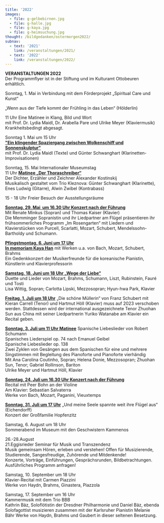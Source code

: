 ```yaml
---
title: '2022'
images:
  - file: g-gelbebirnen.jpg
  - file: g-halle.jpg
  - file: g-kaya.jpg
  - file: g-heimsuchung.jpg
thought: /bildgedanken/ostermorgen2022/
subnav:
  - text: '2021'
    link: /veranstaltungen/2021/
  - text: '2022'
    link: /veranstaltungen/2022/
---
```


**VERANSTALTUNGEN 2022**   
Der Programmflyer ist in der Stiftung und im Kulturamt Ottobeuren erhältlich.

Sonntag, 1. Mai
in Verbindung mit dem Förderprojekt „Spiritual Care und Kunst“

„Wenn aus der Tiefe kommt der Frühling in das Leben“ (Hölderlin)

11 Uhr Eine Matinee in Klang, Bild und Wort  
mit Prof. Dr. Lydia Maidl, Dr. Arabella Pare und Ulrike Meyer (Klaviermusik)  
Krankheitsbedingt abgesagt.

Sonntag 1. Mai um 15 Uhr   
[**"Ein klingender Spaziergang zwischen Wolkenschiff und Sonnenskulptur"**](/veranstaltungen/2022/spaziergang/)   
mit Prof. Dr. Lydia Maidl (Texte) und Günter Schwanghart (Klarinetten-Improvisationen)

Sonntag, 15. Mai Internationaler Museumstag  
11 Uhr [**Matinee „Der Thoraschreiber“**](/veranstaltungen/2022/thoraschreiber/)   
Der Dichter, Erzähler und Zeichner Alexander Kostinskij   
Musikalisch gestaltet vom Trio Kleznova: Günter Schwanghart (Klarinette), Enes Ludwig (Gitarre), Alwin Zwibel (Kontrabass)

15 - 18 Uhr Freier Besuch der Ausstellungsräume

[**Sonntag, 29. Mai  um 16.30 Uhr Konzert nach der Führung**](/veranstaltungen/2022/minkuslieder/)  
Mit Renate Minkus (Sopran) und Thomas Kaiser (Klavier)  
Die Memminger Sopranistin und ihr Liedpartner am Flügel präsentieren ihr frühsommerliches Programm „Im Rosengarten“ mit Liedern und Klavierstücken von Purcell, Scarlatti, Mozart, Schubert, Mendelssohn-Bartholdy und Schumann.

[**Pfingstmontag, 6. Juni um 17 Uhr  
In memoriam Kaya Han**](/veranstaltungen/2022/fuerkaya/)
mit Werken u.a. von Bach, Mozart, Schubert, Brahms  
Ein Gedenkkonzert der Musikerfreunde für die koreanische Pianistin, Künstlerin und Klavierprofessorin

[**Samstag, 18. Juni um 18 Uhr „Wege der Liebe“**](/veranstaltungen/2022/duette/)  
Duette und Lieder von Mozart, Brahms, Schumann, Liszt, Rubinstein, Fauré und Tosti   
Lisa Wittig, Sopran; Carlotta Lipski, Mezzosopran; Hyun-hwa Park, Klavier

[**Freitag, 1. Juli um 18 Uhr**](/veranstaltungen/2022/zhuohan/)
„Die schöne Müllerin“ von Franz Schubert mit Kieran Carrell (Tenor) und Hartmut Höll (Klavier) muss auf 2023 verschoben werden. 
Stattdessen wird der international ausgezeichnete Tenor Zhuohan Sun aus China mit seiner Liedpartnerin Yuriko Watanabe am Klavier ein Recital geben.

[**Sonntag, 3. Juli um 11 Uhr Matinee**](/veranstaltungen/2022/liebeslieder/)
Spanische Liebeslieder von Robert Schumann  
Spanisches Liederspiel op. 74 nach Emanuel Geibel   
Spanische Liebeslieder op. 138  
Zwei Zyklen von Gesängen aus dem Spanischen für eine und mehrere Singstimmen mit Begleitung des Pianoforte und Pianoforte vierhändig  
Mit Ana Carolina Coutinho, Sopran; Helena Donie, Mezzosopran; Zhuohan Sun, Tenor; Gabriel Rollinson, Bariton  
Ulrike Meyer und Hartmut Höll, Klavier 

[**Sonntag, 24. Juli um 16.30 Uhr Konzert nach der Führung**](/veranstaltungen/2022/peervioline/)  
Recital mit Peer Bohn an der Violine     
Am Klavier: Sebastian Salvaterra  
Werke von Bach, Mozart, Paganini, Vieuxtemps  

[**Sonntag, 31. Juli um 17 Uhr**](/veranstaltungen/2022/hopfenzitz/)
„Und meine Seele spannte weit ihre Flügel aus“ (Eichendorff)  
Konzert der Großfamilie Hopfenzitz

Samstag, 6. August um 18 Uhr  
Sommerabend im Museum mit den Geschwistern Kammenos

26.-28.August  
21.Eggisrieder Seminar für Musik und Transzendenz   
Musik gemeinsam Hören, erleben und verstehen! 
Offen für Musizierende, Studierende, Sangesfreudige, Zuhörende und Mitdenkende!  
Konzerte, Vorträge, Einführungen, Gesprächsrunden, Bildbetrachtungen.  
Ausführliches Programm anfragen!

Samstag, 10. September um 18 Uhr  
Klavier-Recital mit Carmen Piazzini  
Werke von Haydn, Brahms, Ginastera, Piazzola

Samstag, 17. September um 16 Uhr   
Kammermusik mit dem Trio BBB  
Kathrin Bäz, Soloflötistin der Dresdner Philharmonie und Daniel Bäz, ebenda Solofagottist musizieren zusammen mit der Karlsruher Pianistin Melanie Bähr Werke von Haydn, Brahms und Gaubert in dieser seltenen Besetzung.  

